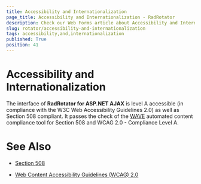 ```yaml
---
title: Accessibility and Internationalization
page_title: Accessibility and Internationalization - RadRotator
description: Check our Web Forms article about Accessibility and Internationalization.
slug: rotator/accessibility-and-internationalization
tags: accessibility,and,internationalization
published: True
position: 41
---
```


# Accessibility and Internationalization

The interface of **RadRotator for ASP.NET AJAX** is level A accessible (in compliance with the W3C Web Accessibility Guidelines 2.0) as well as Section 508 compliant. It passes the check of the [WAVE](http://wave.webaim.org/) automated content compliance tool for Section 508 and WCAG 2.0 - Compliance Level A.

# See Also

 * [Section 508](http://www.section508.gov/)

 * [Web Content Accessibility Guidelines (WCAG) 2.0](https://www.w3.org/TR/WCAG/)
